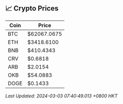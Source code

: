 ## 📈 Crypto Prices

| Coin | Price |
| ---- | ----- |
| BTC | $62067.0675 |
| ETH | $3418.6100 |
| BNB | $410.4343 |
| CRV | $0.6818 |
| ARB | $2.0154 |
| OKB | $54.0883 |
| DOGE | $0.1433 |

_Last Updated: 2024-03-03 07:40:49.013 +0800 HKT_